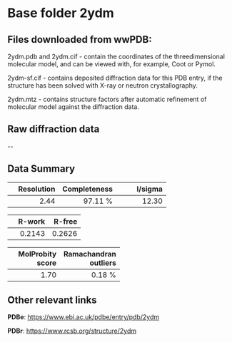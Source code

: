 # Base folder 2ydm

## Files downloaded from wwPDB:

2ydm.pdb and 2ydm.cif - contain the coordinates of the threedimensional molecular model, and can be viewed with, for example, Coot or Pymol.

2ydm-sf.cif - contains deposited diffraction data for this PDB entry, if the structure has been solved with X-ray or neutron crystallography.

2ydm.mtz - contains structure factors after automatic refinement of molecular model against the diffraction data.

## Raw diffraction data

--<br> 

## Data Summary
|   | Resolution | Completeness| I/sigma |
|---|-------------:|----------------:|--------------:|
|   |2.44|97.11 %|<img width=50/>12.30|

|   | **R-work**| **R-free**   
|---|-------------:|----------------:|           
||0.2143|0.2626|

|   |**MolProbity<br>score**| **Ramachandran<br>outliers** 
|---|-------------:|----------------:|
||1.70|0.18 %|

## Other relevant links 
**PDBe**:  https://www.ebi.ac.uk/pdbe/entry/pdb/2ydm
 
**PDBr**: https://www.rcsb.org/structure/2ydm 


